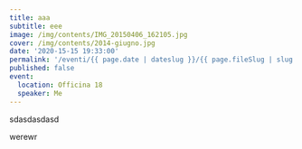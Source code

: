 ```yaml
---
title: aaa
subtitle: eee
image: /img/contents/IMG_20150406_162105.jpg
cover: /img/contents/2014-giugno.jpg
date: '2020-15-15 19:33:00'
permalink: '/eventi/{{ page.date | dateslug }}/{{ page.fileSlug | slug }}/index.html'
published: false
event:
  location: Officina 18
  speaker: Me
---
```

sdasdasdasd

werewr

